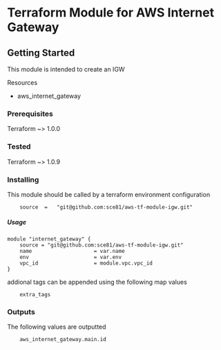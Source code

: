 # Terraform Module for AWS Internet Gateway


## Getting Started

This module is intended to create an IGW

Resources
- aws_internet_gateway


### Prerequisites

Terraform ~> 1.0.0

### Tested

Terraform ~> 1.0.9
### Installing

This module should be called by a terraform environment configuration
```  
    source  =   "git@github.com:sce81/aws-tf-module-igw.git"
```

##### Usage

    module "internet_gateway" {
        source = "git@github.com:sce81/aws-tf-module-igw.git"
        name                    = var.name
        env                     = var.env
        vpc_id                  = module.vpc.vpc_id
    }


addional tags can be appended using the following map values

        extra_tags


### Outputs

The following values are outputted

        aws_internet_gateway.main.id


